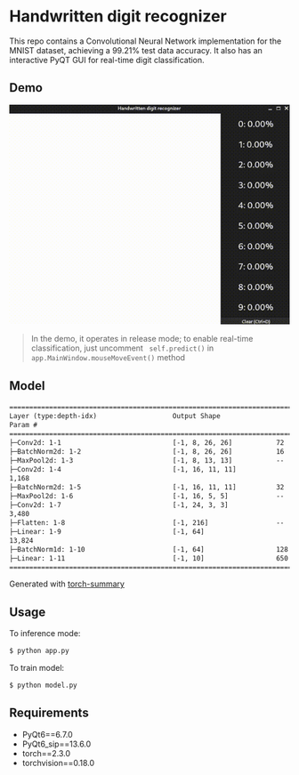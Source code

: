# Handwritten digit recognizer

This repo contains a Convolutional Neural Network implementation for the MNIST dataset, achieving a 99.21% test data accuracy. It also has an interactive PyQT GUI for real-time digit classification.

## Demo
![](anim.gif)

> In the demo, it operates in release mode; to enable real-time classification, just uncomment ` self.predict()` in `app.MainWindow.mouseMoveEvent()` method

## Model

```
=============================================================================
Layer (type:depth-idx)                   Output Shape              Param #
=============================================================================
├─Conv2d: 1-1                            [-1, 8, 26, 26]           72
├─BatchNorm2d: 1-2                       [-1, 8, 26, 26]           16
├─MaxPool2d: 1-3                         [-1, 8, 13, 13]           --
├─Conv2d: 1-4                            [-1, 16, 11, 11]          1,168
├─BatchNorm2d: 1-5                       [-1, 16, 11, 11]          32
├─MaxPool2d: 1-6                         [-1, 16, 5, 5]            --
├─Conv2d: 1-7                            [-1, 24, 3, 3]            3,480
├─Flatten: 1-8                           [-1, 216]                 --
├─Linear: 1-9                            [-1, 64]                  13,824
├─BatchNorm1d: 1-10                      [-1, 64]                  128
├─Linear: 1-11                           [-1, 10]                  650
=============================================================================
```

Generated with [torch-summary](https://github.com/sksq96/pytorch-summary)

## Usage

To inference mode:

```bash
$ python app.py 
```

To train model:

```bash
$ python model.py 
```


## Requirements

+ PyQt6==6.7.0
+ PyQt6_sip==13.6.0
+ torch==2.3.0
+ torchvision==0.18.0